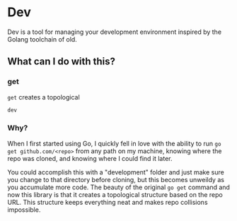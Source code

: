 <!-- Copyright 2021 Kenneth Schneider

Licensed under the Apache License, Version 2.0 (the "License");
you may not use this file except in compliance with the License.
You may obtain a copy of the License at

   http://www.apache.org/licenses/LICENSE-2.0

Unless required by applicable law or agreed to in writing,
software distributed under the License is distributed on an
"AS IS" BASIS, WITHOUT WARRANTIES OR CONDITIONS OF ANY KIND,
either express or implied. See the License for the specific
language governing permissions and limitations under the License. -->
# Dev

Dev is a tool for managing your development environment inspired by the Golang toolchain of old.

## What can I do with this?

### get

`get` creates a topological 

```sh
dev
```

### Why?

When I first started using Go, I quickly fell in love with the ability to run `go get github.com/<repo>` from any path on my machine, knowing where the repo was cloned, and knowing where I could find it later.

You could accomplish this with a "development" folder and just make sure you change to that directory before cloning, but this becomes unweildy as you accumulate more code. The beauty of the original `go get` command and now this library is that it creates a topological structure based on the repo URL. This structure keeps everything neat and makes repo collisions impossible.